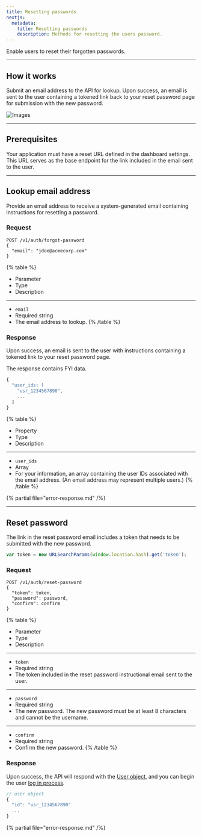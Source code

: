 ```yaml
---
title: Resetting passwords
nextjs:
  metadata:
    title: Resetting passwords
    description: Methods for resetting the users password.
---
```


Enable users to reset their forgotten passwords.

---



## How it works

Submit an email address to the API for lookup. Upon success, an email is sent to the user containing a tokened link back to your reset password page for submission with the new password.


![Images](/images/diagrams/reset-password.svg)


---


## Prerequisites

Your application must have a reset URL defined in the dashboard settings. This URL serves as the base endpoint for the link included in the email sent to the user.


---


## Lookup email address

Provide an email address to receive a system-generated email containing instructions for resetting a password.

### Request

```shell
POST /v1/auth/forgot-password
{
  "email": "jdoe@acmecorp.com"
}
```

{% table %}
* Parameter
* Type
* Description
---
* `email`
* Required string
* The email address to lookup.
{% /table %}


### Response

Upon success, an email is sent to the user with instructions containing a tokened link to your reset password page.

The response contains FYI data.

```js
{
  "user_ids: [
    "usr_1234567890",
    ...
  ]
}
```

{% table %}
* Property
* Type
* Description
---
* `user_ids`
* Array
* For your information, an array containing the user IDs associated with the email address. (An email address may represent multiple users.)
{% /table %}


{% partial file="error-response.md" /%}

---


## Reset password

The link in the reset password email includes a token that needs to be submitted with the new password.

```js
var token = new URLSearchParams(window.location.hash).get('token');
```

### Request

```shell
POST /v1/auth/reset-password
{
  "token": token,
  "password": password,
  "confirm": confirm
}
```

{% table %}
* Parameter
* Type
* Description
---
* `token`
* Required string
* The token included in the reset password instructional email sent to the user.
---
* `password`
* Required string
* The new password. The new password must be at least 8 characters and cannot be the username.
---
* `confirm`
* Required string
* Confirm the new password.
{% /table %}

### Response

Upon success, the API will respond with the [User object](/docs/user), and you can begin the user [log in process](/docs/login).

```js
// user object
{
  "id": "usr_1234567890"
  ...
}
```

{% partial file="error-response.md" /%}

